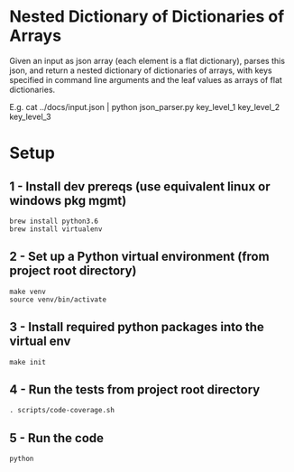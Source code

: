 Nested Dictionary of Dictionaries of Arrays
=======================

Given an input as json array (each element is a flat dictionary), parses this json, and return a nested dictionary of dictionaries of arrays, with keys specified in command line arguments and the leaf values as arrays of flat dictionaries.

E.g. 
    cat ../docs/input.json | python json_parser.py key_level_1 key_level_2 key_level_3

# Setup

1 - Install dev prereqs (use equivalent linux or windows pkg mgmt)
----

    brew install python3.6
    brew install virtualenv


2 - Set up a Python virtual environment (from project root directory)
----

    make venv
    source venv/bin/activate


3 - Install required python packages into the virtual env
----
    make init


4 - Run the tests from project root directory
----
    . scripts/code-coverage.sh


5 - Run the code
----
    python 
